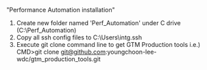 "Performance Automation installation" 
1. Create new folder named 'Perf_Automation' under C drive (C:\Perf_Automation)
2. Copy all ssh config files to C:\Users\intg\.ssh
3. Execute git clone command line to get GTM Production tools
    i.e.) CMD>git clone git@github.com:youngchoon-lee-wdc/gtm_production_tools.git


